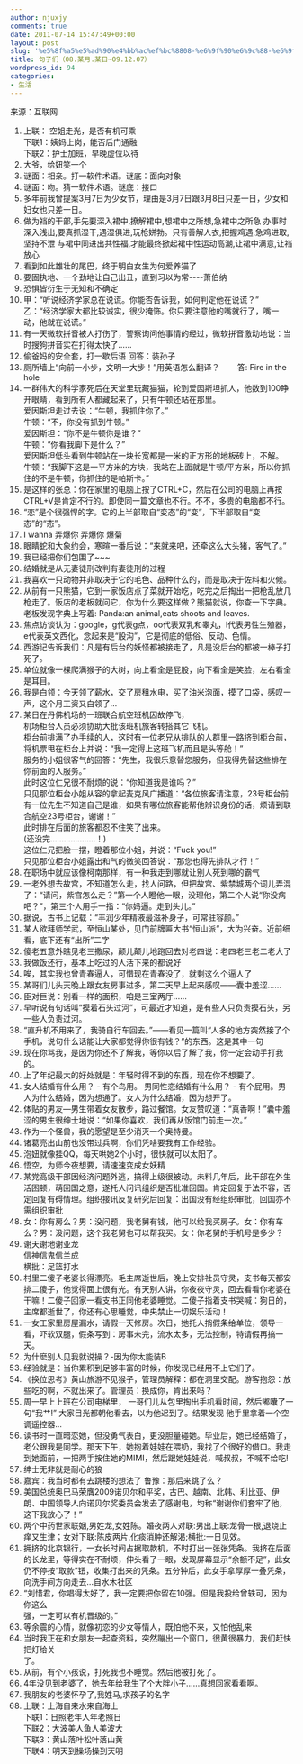 ```yaml
---
author: njuxjy
comments: true
date: 2011-07-14 15:47:49+00:00
layout: post
slug: '%e5%8f%a5%e5%ad%90%e4%bb%ac%ef%bc%8808-%e6%9f%90%e6%9c%88-%e6%9f%90%e6%97%a509-12-07%ef%bc%89'
title: 句子们（08.某月.某日~09.12.07）
wordpress_id: 94
categories:
- 生活
---
```


来源：互联网

  1. 上联： 空姐走光，是否有机可乘  
下联1：姨妈上岗，能否后门通融  
下联2：护士加班，早晚虚位以待  
  2. 大爷，给妞笑一个  
  3. 谜面：相亲。打一软件术语。谜底：面向对象  
  4. 谜面：吻。猜一软件术语。谜底：接口  
  5. 多年前我曾提案3月7日为少女节，理由是3月7日跟3月8日只差一日，少女和妇女也只差一日。  
  6. 做为裆的干部,手先要深入裙中,撩解裙中,想裙中之所想,急裙中之所急 办事时深入浅出,要真抓湿干,遇湿俱进,玩枪姘勃。只有善解人衣,把握鸡遇,急鸡进取,坚持不泄 与裙中同进出共性福,才能最终掀起裙中性运动高潮,让裙中满意,让裆放心
  7. 看到如此雄壮的尾巴，终于明白女生为何爱养猫了  
  8. 要固执地、一个劲地让自己出丑，直到习以为常----萧伯纳  
  9. 恐惧皆衍生于无知和不确定  
  10. 甲：“听说经济学家总在说谎。你能否告诉我，如何判定他在说谎？” 　　  
乙：“经济学家大都比较诚实，很少掩饰。你只要注意他的嘴就行了，嘴一动，他就在说谎。”  
  11. 有一天微软拼音被人打伤了，警察询问他事情的经过，微软拼音激动地说：当时搜狗拼音实在打得太快了……  
  12. 偷爸妈的安全套，打一歇后语 回答：装孙子  
  13. 厕所墙上“向前一小步，文明一大步！”用英语怎么翻译？ 　　答: Fire in the hole  
  14. 一群伟大的科学家死后在天堂里玩藏猫猫，轮到爱因斯坦抓人，他数到100睁开眼睛，看到所有人都藏起来了，只有牛顿还站在那里。  
爱因斯坦走过去说：“牛顿，我抓住你了。”  
牛顿：“不，你没有抓到牛顿。”  
爱因斯坦：“你不是牛顿你是谁？”  
牛顿：“你看我脚下是什么？”  
爱因斯坦低头看到牛顿站在一块长宽都是一米的正方形的地板砖上，不解。  
牛顿：“我脚下这是一平方米的方块，我站在上面就是牛顿/平方米，所以你抓住的不是牛顿，你抓住的是帕斯卡。”  
  15. 是这样的张总：你在家里的电脑上按了CTRL+C，然后在公司的电脑上再按CTRL+V是肯定不行的。即使同一篇文章也不行。不不，多贵的电脑都不行。  
  16. “恋”是个很强悍的字。它的上半部取自“变态”的“变”，下半部取自“变态”的“态”。  
  17. I wanna 弄爆你 弄爆你 爆菊  
  18. 眼睛蛇和大象约会，寒暄一番后说：“来就来吧，还牵这么大头猪，客气了。”  
  19. 我已经把你们包围了~~~  
  20. 结婚就是从无妻徒刑改判有妻徒刑的过程  
  21. 我喜欢一只动物并非取决于它的毛色、品种什么的，而是取决于佐料和火候。  
  22. 从前有一只熊猫，它到一家饭店点了菜就开始吃，吃完之后掏出一把枪乱放几枪走了。饭店的老板就问它，你为什么要这样做？熊猫就说，你查一下字典。老板发现字典上写着: Panda:an animal,eats shoots and leaves.  
  23. 焦点访谈认为：google，g代表g点，oo代表双乳和睾丸，l代表男性生殖器，e代表英文西化，念起来是“股沟”，它是彻底的低俗、反动、色情。  
  24. 西游记告诉我们：凡是有后台的妖怪都被接走了，凡是没后台的都被一棒子打死了。  
  25. 单位就像一棵爬满猴子的大树，向上看全是屁股，向下看全是笑脸，左右看全是耳目。  
  26. 我是白领：今天领了薪水，交了房租水电，买了油米泡面，摸了口袋，感叹一声，这个月工资又白领了…  
  27. 某日在丹佛机场的一班联合航空班机因故停飞，  
机场柜台人员必须协助大批该班机旅客转搭其它飞机。  
柜台前排满了办手续的人，这时有一位老兄从排队的人群里一路挤到柜台前，  
将机票甩在柜台上并说：“我一定得上这班飞机而且是头等舱！”  
服务的小姐很客气的回答：“先生，我很乐意替您服务，但我得先替这些排在你前面的人服务。”  
此时这位仁兄很不耐烦的说：“你知道我是谁吗？”  
只见那位柜台小姐从容的拿起麦克风广播道：“各位旅客请注意，23号柜台前有一位先生不知道自己是谁，如果有哪位旅客能帮他辨识身份的话，烦请到联合航空23号柜台，谢谢！”  
此时排在后面的旅客都忍不住笑了出来。  
(还没完………………..！)  
这位仁兄把脸一摆，瞪着那位小姐，并说：“Fuck you!”  
只见那位柜台小姐露出和气的微笑回答说：“那您也得先排队才行！”  
  28. 在职场中就应该像柯南那样，有一种我走到哪就让别人死到哪的霸气  
  29. 一老外想去故宫，不知道怎么走，找人问路，但把故宫、紫禁城两个词儿弄混了：“请问，紫宫怎么走？”第一个人瞪他一眼，没理他，第二个人说“你没病吧？”，第三个人用手一指：“你妈逼。走到头儿。”  
  30. 据说，古书上记载：“丰润少年精液最滋补身子，可常驻容颜。”  
  31. 某人欲拜师学武，至恒山某处，见门前牌匾大书“恒山派”，大为兴奋。近前细看，底下还有“出所”二字  
  32. 傻老五意外瞧见老三撒尿，颠儿颠儿地跑回去对老四说：老四老三老二老大了  
  33. 我做饭还行，基本上吃过的人活下来的都说好  
  34. 唉，其实我也曾青春逼人，可惜现在青春没了，就剩这么个逼人了  
  35. 某哥们儿头天晚上跟女友房事过多，第二天早上起来感叹——囊中羞涩……  
  36. 臣对巨说：别看一样的面积，咱是三室两厅……  
  37. 早听说有句话叫“摸着石头过河”，可最近才知道，是有些人只负责摸石头，另一些人负责过河。  
  38. “直升机不用来了，我骑自行车回去。”——看见一篇叫“人多的地方突然接了个手机，说句什么话能让大家都觉得你很有钱？”的东西。这是其中一句  
  39. 现在你骂我，是因为你还不了解我，等你以后了解了我，你一定会动手打我的。  
  40. 上了年纪最大的好处就是：年轻时得不到的东西，现在你不想要了。  
  41. 女人结婚有什么用？ - 有个鸟用。 男同性恋结婚有什么用？ - 有个屁用。男人为什么结婚，因为想通了。女人为什么结婚，因为想开了。  
  42. 体贴的男友—男生带着女友散步，路过餐馆。女友赞叹道：“真香啊！”囊中羞涩的男生很绅士地说：“如果你喜欢，我们再从饭馆门前走一次。”  
  43. 作为一个怪兽，我的愿望是至少消灭一个奥特曼。  
  44. 诸葛亮出山前也没带过兵啊，你们凭啥要我有工作经验。  
  45. 泡妞就像挂QQ，每天哄她2个小时，很快就可以太阳了。  
  46. 悟空，为师今夜想要，请速速变成女妖精  
  47. 某党高级干部因经济问题外逃，搞得上级很被动。未料几年后，此干部在外生活困顿，萌回国之意，遂托人问讯组织是否批准回国。肯定回复于法不容，否定回复有碍情理。组织接讯反复研究后回复：出国没有经组织审批，回国亦不需组织审批  
  48. 女：你有房么？男：没问题，我老舅有钱，他可以给我买房子。女：你有车么？男：没问题，这个我老舅也可以帮我买。女：你老舅的手机号是多少？  
  49. 谢天谢地谢亚龙  
信神信鬼信兰成  
横批：足篮打水  
  50. 村里二傻子老婆长得漂亮。毛主席逝世后，晚上安排社员守灵，支书每天都安排二傻子，他觉得面上很有光。有天别人讲，你夜夜守灵，回去看看你老婆在干嘛！二傻子回家一看支书正同他老婆睡觉。二傻子指着支书哭喊：狗日的，主席都逝世了，你还有心思睡觉，中央禁止一切娱乐活动！  
  51. 一女工家里房屋漏水，请假一天修房。次日，她托人捎假条给单位，领导一看，吓软双腿，假条写到：房事未完，流水太多，无法控制，特请假再搞一天。  
  52. 为什麽别人见我就说操？-因为你太能装B  
  53. 经验就是：当你累积到足够丰富的时候，你发现已经用不上它们了。  
  54. 《换位思考》黄山旅游不见猴子，管理员解释：都在洞里交配。游客抱怨：放些吃的啊，不就出来了。管理员：换成你，肯出来吗？  
  55. 周一早上上班在公司电梯里， 一哥们儿从包里掏出手机看时间，然后嘟囔了一句“我艹!” 大家目光都朝他看去，以为他迟到了。结果发现 他手里拿着一个空调遥控器...  
  56. 读书时一直暗恋她，但没勇气表白，更没胆量碰她。毕业后，她已经结婚了，老公跟我是同学。那天下午，她抱着娃娃在喂奶，我找了个很好的借口。我走到她面前，一把两手按住她的MIMI，然后跟她娃娃说，喊叔叔，不喊不给吃!  
  57. 绅士无非就是耐心的狼  
  58. 嘉宾：我当时都有去跳楼的想法了 鲁豫：那后来跳了么？  
  59. 美国总统奥巴马荣膺2009诺贝尔和平奖，古巴、越南、北韩、利比亚、伊朗、中国领导人向诺贝尔奖委员会发去了感谢电，均称“谢谢你们套牢了他，这下我放心了！”  
  60. 两个中药世家联姻,男姓龙,女姓陈。婚夜两人对联:男出上联:龙骨一根,退烧止痒又生津；女对下联:陈皮两片,化痰消肿还解渴;横批:一日见效。  
  61. 拥挤的北京银行，一女长时间占据取款机，不时打出一张张凭条。我挤在后面的长龙里，等得实在不耐烦，伸头看了一眼，发现屏幕显示“余额不足”，此女仍不停按“取款”钮，收集打出来的凭条。五分钟后，此女手拿厚厚一叠凭条，向洗手间方向走去…自水木社区  
  62. “刘惜君，你唱得太好了，我一定要把你留在10强。但是我投给曾轶可，因为你这么  
强，一定可以有机晋级的。”  
  63. 等余震的心情，就像初恋的少女等情人，既怕他不来，又怕他乱来  
  64. 当时我正在和女朋友一起查资料，突然蹦出一个窗口，很黄很暴力，我们赶快把灯给关  
了。  
  65. 从前，有个小孩说，打死我也不睡觉。然后他被打死了。  
  66. 4年没见到老婆了，她去年给我生了个大胖小子……真想回家看看啊。  
  67. 我朋友的老婆怀孕了,我姓马,求孩子的名字  
  68. 上联：上海自来水来自海上  
下联1：日照老年人年老照日  
下联2：大波美人鱼人美波大  
下联3：黄山落叶松叶落山黄  
下联4：明天到操场操到天明 
